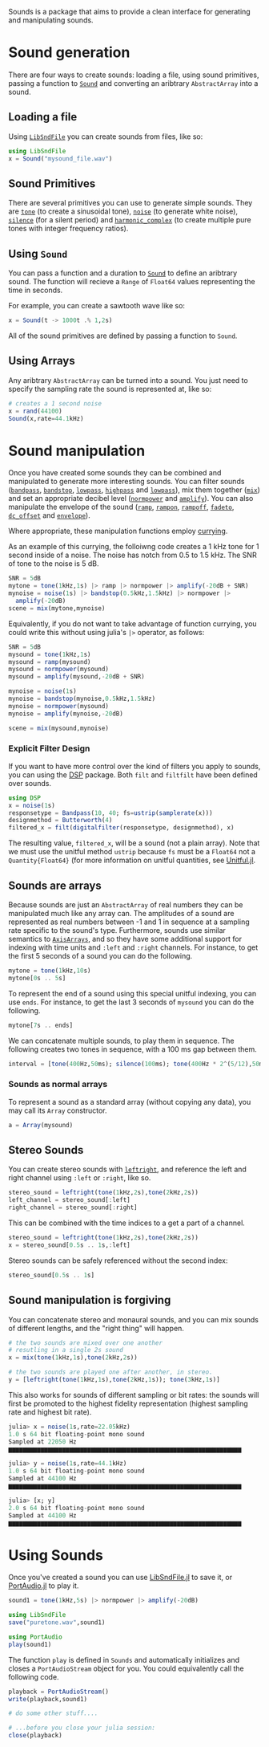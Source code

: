 Sounds is a package that aims to provide a clean interface for generating and manipulating sounds.

# Sound generation

There are four ways to create sounds: loading a file, using sound primitives,
passing a function to [`Sound`](@ref) and converting an aribtrary
`AbstractArray` into a sound.

## Loading a file

Using [`LibSndFile`](https://github.com/JuliaAudio/LibSndFile.jl) you can create
sounds from files, like so:

```julia
using LibSndFile
x = Sound("mysound_file.wav")
```

## Sound Primitives

There are several primitives you can use to generate simple
sounds. They are [`tone`](@ref) (to create a sinusoidal tone), [`noise`](@ref) (to generate
white noise), [`silence`](@ref) (for a silent period) and
[`harmonic_complex`](@ref) (to create multiple pure tones with integer frequency
ratios).

## Using `Sound`

You can pass a function and a duration to [`Sound`](@ref) to define an aribtrary
sound. The function will recieve a `Range` of `Float64` values representing the time in
seconds. 

For example, you can create a sawtooth wave like so:

```julia
x = Sound(t -> 1000t .% 1,2s)
```

All of the sound primitives are defined by passing a function to `Sound`.

## Using Arrays

Any aribtrary `AbstractArray` can be turned into a sound. You just need to
specify the sampling rate the sound is represented at, like so:

```julia
# creates a 1 second noise
x = rand(44100)
Sound(x,rate=44.1kHz)
```

# Sound manipulation

Once you have created some sounds they can be combined and manipulated to
generate more interesting sounds. You can filter sounds ([`bandpass`](@ref),
[`bandstop`](@ref), [`lowpass`](@ref), [`highpass`](@ref) and
[`lowpass`](@ref)), mix them together ([`mix`](@ref)) and set an appropriate
decibel level ([`normpower`](@ref) and [`amplify`](@ref)). You can also
manipulate the envelope of the sound ([`ramp`](@ref), [`rampon`](@ref),
[`rampoff`](@ref), [`fadeto`](@ref), [`dc_offset`](@ref) and [`envelope`](@ref)).

Where appropriate, these manipulation functions employ
[currying](https://en.wikipedia.org/wiki/Currying).

As an example of this currying, the folloiwng code creates a 1 kHz tone for 1
second inside of a noise. The noise has notch from 0.5 to 1.5 kHz. The SNR of
tone to the noise is 5 dB.

```julia
SNR = 5dB
mytone = tone(1kHz,1s) |> ramp |> normpower |> amplify(-20dB + SNR)
mynoise = noise(1s) |> bandstop(0.5kHz,1.5kHz) |> normpower |>
  amplify(-20dB)
scene = mix(mytone,mynoise)
```

Equivalently, if you do not want to take advantage of function currying, you could write this without using julia's `|>` operator, as follows:

```julia
SNR = 5dB
mysound = tone(1kHz,1s)
mysound = ramp(mysound)
mysound = normpower(mysound)
mysound = amplify(mysound,-20dB + SNR)

mynoise = noise(1s)
mynoise = bandstop(mynoise,0.5kHz,1.5kHz)
mynoise = normpower(mysound)
mynoise = amplify(mynoise,-20dB)

scene = mix(mysound,mynoise)
```

### Explicit Filter Design
If you want to have more control over the kind of filters you apply to
sounds, you can using the [DSP](https://juliadsp.github.io/DSP.jl/latest/contents.html)
package. Both `filt` and `filtfilt` have been defined over sounds.

```julia
using DSP
x = noise(1s)
responsetype = Bandpass(10, 40; fs=ustrip(samplerate(x)))
designmethod = Butterworth(4)
filtered_x = filt(digitalfilter(responsetype, designmethod), x)
```

The resulting value, `filtered_x`, will be a sound (not a plain array). Note
that we must use the unitful method `ustrip` because `fs` must be a `Float64`
not a `Quantity{Float64}` (for more information on unitful quantities, see
[Unitful.jl](https://github.com/ajkeller34/Unitful.jl).

## Sounds are arrays

Because sounds are just an `AbstractArray` of real numbers they can be
manipulated much like any array can. The amplitudes of a sound are represented
as real numbers between -1 and 1 in sequence at a sampling rate specific to the
sound's type. Furthermore, sounds use similar semantics to
[`AxisArrays`](https://github.com/JuliaArrays/AxisArrays.jl), and so they have
some additional support for indexing with time units and `:left` and
`:right` channels. For instance, to get the first 5 seconds of a sound you can
do the following.

```julia
mytone = tone(1kHz,10s)
mytone[0s .. 5s]
```

To represent the end of a sound using this special unitful indexing, you can use
`ends`. For instance, to get the last 3 seconds of `mysound` you can do the
following.

```julia
mytone[7s .. ends]
```

We can concatenate multiple sounds, to play them in sequence. The
following creates two tones in sequence, with a 100 ms gap between them.

```julia
interval = [tone(400Hz,50ms); silence(100ms); tone(400Hz * 2^(5/12),50ms)]
```

### Sounds as normal arrays

To represent a sound as a standard array (without copying any data), you may call its `Array` constructor.

```julia
a = Array(mysound)
```

## Stereo Sounds

You can create stereo sounds with [`leftright`](@ref), and reference the left and right channel using `:left` or `:right`, like so.

```julia
stereo_sound = leftright(tone(1kHz,2s),tone(2kHz,2s))
left_channel = stereo_sound[:left]
right_channel = stereo_sound[:right]
```

This can be combined with the time indices to a get a part of a channel.

```julia
stereo_sound = leftright(tone(1kHz,2s),tone(2kHz,2s))
x = stereo_sound[0.5s .. 1s,:left]
```

Stereo sounds can be safely referenced without the second index:

```julia
stereo_sound[0.5s .. 1s]
```

## Sound manipulation is forgiving

You can concatenate stereo and monaural sounds, and you can mix sounds of
different lengths, and the "right thing" will happen.

```julia
# the two sounds are mixed over one another
# resutling in a single 2s sound
x = mix(tone(1kHz,1s),tone(2kHz,2s)) 

# the two sounds are played one after another, in stereo.
y = [leftright(tone(1kHz,1s),tone(2kHz,1s)); tone(3kHz,1s)]
```

This also works for sounds of different sampling or bit rates: the sounds will
first be promoted to the highest fidelity representation (highest sampling rate
and highest bit rate).

```julia
julia> x = noise(1s,rate=22.05kHz)
1.0 s 64 bit floating-point mono sound
Sampled at 22050 Hz
▆▆▆▆▆▆▆▆▆▆▆▆▆▆▆▆▆▆▆▆▆▆▆▆▆▆▆▆▆▆▆▆▆▆▆▆▆▆▆▆▆▆▆▆▆▆▆▆▆▆▆▆▆▆▆▆▆▆▆▆▆▆▆▆▆

julia> y = noise(1s,rate=44.1kHz)
1.0 s 64 bit floating-point mono sound
Sampled at 44100 Hz
▆▆▆▆▆▆▆▆▆▆▆▆▆▆▆▆▆▆▆▆▆▆▆▆▆▆▆▆▆▆▆▆▆▆▆▆▆▆▆▆▆▆▆▆▆▆▆▆▆▆▆▆▆▆▆▆▆▆▆▆▆▆▆▆▆

julia> [x; y]
2.0 s 64 bit floating-point mono sound
Sampled at 44100 Hz
▆▆▆▆▆▆▆▆▆▆▆▆▆▆▆▆▆▆▆▆▆▆▆▆▆▆▆▆▆▆▆▆▆▆▆▆▆▆▆▆▆▆▆▆▆▆▆▆▆▆▆▆▆▆▆▆▆▆▆▆▆▆▆▆▆

```

# Using Sounds

Once you've created a sound you can use
[LibSndFile.jl](https://github.com/JuliaAudio/LibSndFile.jl) to save it, or 
[PortAudio.jl](https://github.com/JuliaAudio/PortAudio.jl) to play it.

```julia
sound1 = tone(1kHz,5s) |> normpower |> amplify(-20dB)

using LibSndFile
save("puretone.wav",sound1)

using PortAudio
play(sound1)
```

The function `play` is defined in `Sounds` and automatically initializes and
closes a `PortAudioStream` object for you. You could equivalently call the
following code.

```julia
playback = PortAudioStream()
write(playback,sound1)

# do some other stuff....

# ...before you close your julia session:
close(playback)
```
